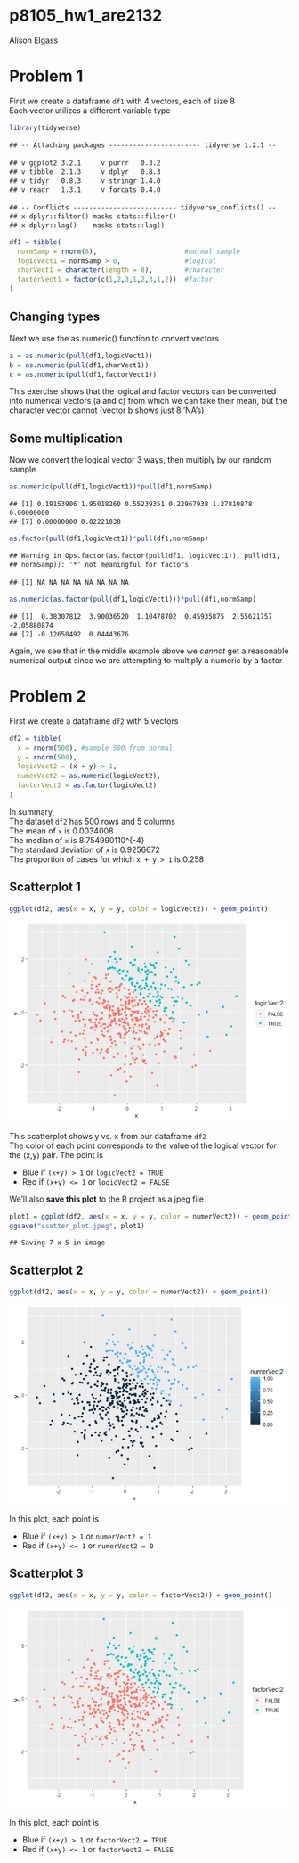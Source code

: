p8105\_hw1\_are2132
================
Alison Elgass

# Problem 1

First we create a dataframe `df1` with 4 vectors, each of size 8  
Each vector utilizes a different variable type

``` r
library(tidyverse)
```

    ## -- Attaching packages ----------------------- tidyverse 1.2.1 --

    ## v ggplot2 3.2.1     v purrr   0.3.2
    ## v tibble  2.1.3     v dplyr   0.8.3
    ## v tidyr   0.8.3     v stringr 1.4.0
    ## v readr   1.3.1     v forcats 0.4.0

    ## -- Conflicts -------------------------- tidyverse_conflicts() --
    ## x dplyr::filter() masks stats::filter()
    ## x dplyr::lag()    masks stats::lag()

``` r
df1 = tibble(
  normSamp = rnorm(8),                      #normal sample
  logicVect1 = normSamp > 0,                #logical
  charVect1 = character(length = 8),        #character
  factorVect1 = factor(c(1,2,3,1,2,3,1,2))  #factor
)
```

## Changing types

Next we use the as.numeric() function to convert vectors

``` r
a = as.numeric(pull(df1,logicVect1))
b = as.numeric(pull(df1,charVect1))
c = as.numeric(pull(df1,factorVect1))
```

This exercise shows that the logical and factor vectors can be converted
into numerical vectors (a and c) from which we can take their mean, but
the character vector cannot (vector b shows just 8 ’NA’s)

## Some multiplication

Now we convert the logical vector 3 ways, then multiply by our random
sample

``` r
as.numeric(pull(df1,logicVect1))*pull(df1,normSamp)
```

    ## [1] 0.19153906 1.95018260 0.55239351 0.22967938 1.27810878 0.00000000
    ## [7] 0.00000000 0.02221838

``` r
as.factor(pull(df1,logicVect1))*pull(df1,normSamp)
```

    ## Warning in Ops.factor(as.factor(pull(df1, logicVect1)), pull(df1,
    ## normSamp)): '*' not meaningful for factors

    ## [1] NA NA NA NA NA NA NA NA

``` r
as.numeric(as.factor(pull(df1,logicVect1)))*pull(df1,normSamp)
```

    ## [1]  0.38307812  3.90036520  1.10478702  0.45935875  2.55621757 -2.05880874
    ## [7] -0.12650492  0.04443676

Again, we see that in the middle example above we *cannot* get a
reasonable numerical output since we are attempting to multiply a
numeric by a factor

# Problem 2

First we create a dataframe `df2` with 5 vectors

``` r
df2 = tibble(
  x = rnorm(500), #sample 500 from normal
  y = rnorm(500),
  logicVect2 = (x + y) > 1,
  numerVect2 = as.numeric(logicVect2),
  factorVect2 = as.factor(logicVect2)
)
```

In summary,  
The dataset `df2` has 500 rows and 5 columns  
The mean of `x` is 0.0034008  
The median of `x` is 8.754990110^{-4}  
The standard deviation of `x` is 0.9256672  
The proportion of cases for which `x + y > 1` is 0.258

## Scatterplot 1

``` r
ggplot(df2, aes(x = x, y = y, color = logicVect2)) + geom_point()
```

![](p8105_hw1_are2132_files/figure-gfm/scatterplot1-1.png)<!-- -->

This scatterplot shows y vs. x from our dataframe `df2`  
The color of each point corresponds to the value of the logical vector
for the (x,y) pair. The point is

  - Blue if `(x+y) > 1` or `logicVect2 = TRUE`  
  - Red if `(x+y) <= 1` or `logicVect2 = FALSE`

We’ll also **save this plot** to the R project as a jpeg
file

``` r
plot1 = ggplot(df2, aes(x = x, y = y, color = numerVect2)) + geom_point()
ggsave("scatter_plot.jpeg", plot1)
```

    ## Saving 7 x 5 in image

## Scatterplot 2

``` r
ggplot(df2, aes(x = x, y = y, color = numerVect2)) + geom_point()
```

![](p8105_hw1_are2132_files/figure-gfm/scatterplot2-1.png)<!-- -->

In this plot, each point is

  - Blue if `(x+y) > 1` or `numerVect2 = 1`  
  - Red if `(x+y) <= 1` or `numerVect2 = 0`

## Scatterplot 3

``` r
ggplot(df2, aes(x = x, y = y, color = factorVect2)) + geom_point()
```

![](p8105_hw1_are2132_files/figure-gfm/scatterplot3-1.png)<!-- -->

In this plot, each point is

  - Blue if `(x+y) > 1` or `factorVect2 = TRUE`  
  - Red if `(x+y) <= 1` or `factorVect2 = FALSE`
